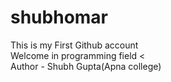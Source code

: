 # shubhomar
This is my First Github account
<br>
Welcome in programming field
<<br>
Author - Shubh Gupta(Apna college)
